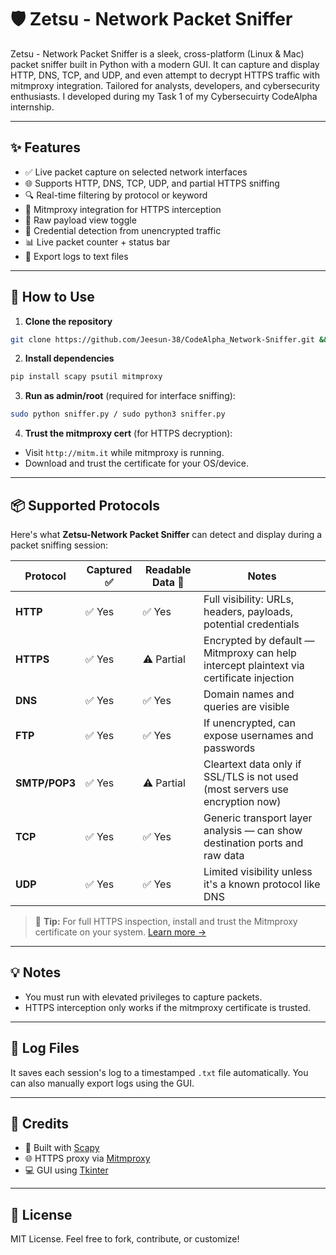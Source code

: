 # 🛡️ Zetsu - Network Packet Sniffer

Zetsu - Network Packet Sniffer is a sleek, cross-platform (Linux & Mac) packet sniffer built in Python with a modern GUI. It can capture and display HTTP, DNS, TCP, and UDP, and even attempt to decrypt HTTPS traffic with mitmproxy integration. Tailored for analysts, developers, and cybersecurity enthusiasts. I developed during my Task 1 of my Cybersecuirty CodeAlpha internship.

---

## ✨ Features

- ✅ Live packet capture on selected network interfaces
- 🌐 Supports HTTP, DNS, TCP, UDP, and partial HTTPS sniffing
- 🔍 Real-time filtering by protocol or keyword
- 🔐 Mitmproxy integration for HTTPS interception
- 📄 Raw payload view toggle
- 🧠 Credential detection from unencrypted traffic
- 📊 Live packet counter + status bar
- 📂 Export logs to text files

---

## 🧪 How to Use

1. **Clone the repository**

```bash
git clone https://github.com/Jeesun-38/CodeAlpha_Network-Sniffer.git && cd CodeAlpha_Network-Sniffer

```

2. **Install dependencies**

```bash
pip install scapy psutil mitmproxy
```

3. **Run as admin/root** (required for interface sniffing):

```bash
sudo python sniffer.py / sudo python3 sniffer.py
```

4. **Trust the mitmproxy cert** (for HTTPS decryption):

- Visit `http://mitm.it` while mitmproxy is running.
- Download and trust the certificate for your OS/device.

---

## 📦 Supported Protocols

Here's what **Zetsu-Network Packet Sniffer** can detect and display during a packet sniffing session:

| Protocol     | Captured ✅ | Readable Data 📖 | Notes |
|--------------|-------------|------------------|-------|
| **HTTP**     | ✅ Yes      | ✅ Yes            | Full visibility: URLs, headers, payloads, potential credentials |
| **HTTPS**    | ✅ Yes      | ⚠️ Partial        | Encrypted by default — Mitmproxy can help intercept plaintext via certificate injection |
| **DNS**      | ✅ Yes      | ✅ Yes            | Domain names and queries are visible |
| **FTP**      | ✅ Yes      | ✅ Yes            | If unencrypted, can expose usernames and passwords |
| **SMTP/POP3**| ✅ Yes      | ⚠️ Partial        | Cleartext data only if SSL/TLS is not used (most servers use encryption now) |
| **TCP**      | ✅ Yes      | ✅ Yes            | Generic transport layer analysis — can show destination ports and raw data |
| **UDP**      | ✅ Yes      | ✅ Yes            | Limited visibility unless it's a known protocol like DNS |

> 🔐 **Tip:** For full HTTPS inspection, install and trust the Mitmproxy certificate on your system. [Learn more →](https://docs.mitmproxy.org/stable/concepts-certificates/)

---

## 💡 Notes

- You must run with elevated privileges to capture packets.
- HTTPS interception only works if the mitmproxy certificate is trusted.

---

## 📁 Log Files

It saves each session's log to a timestamped `.txt` file automatically.
You can also manually export logs using the GUI.

---

## 🙌 Credits

- 🐍 Built with [Scapy](https://scapy.net)
- 🌐 HTTPS proxy via [Mitmproxy](https://mitmproxy.org)
- 💻 GUI using [Tkinter](https://wiki.python.org/moin/TkInter)

---

## 📜 License

MIT License. Feel free to fork, contribute, or customize!
